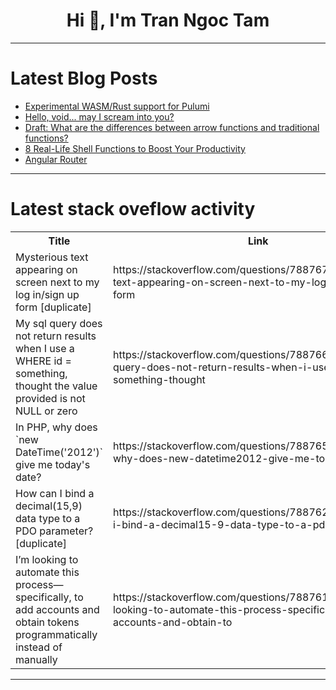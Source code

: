 <h1 align="center">Hi 👋, I'm Tran Ngoc Tam</h1>

---

# Latest Blog Posts 
<!-- BLOG-POST-LIST:START -->
- [Experimental WASM/Rust support for Pulumi](https://dev.to/andrzejressel/experimental-wasmrust-support-for-pulumi-igf)
- [Hello, void... may I scream into you?](https://dev.to/fuzzwah/hello-void-may-i-scream-into-you-i50)
- [Draft: What are the differences between arrow functions and traditional functions?](https://dev.to/fabriciomsdev/what-are-the-differences-between-arrow-functions-and-traditional-functions-572)
- [8 Real-Life Shell Functions to Boost Your Productivity](https://dev.to/feliperocha93/8-real-life-shell-functions-to-boost-your-productivity-4k1j)
- [Angular Router](https://dev.to/paulo_loboneto_80163ca4e/angular-router-3h9g)
<!-- BLOG-POST-LIST:END -->

---

# Latest stack oveflow activity
<table>
  <tr><th>Title</th><th>Link</th></tr>
  <!-- STACKOVERFLOW:START --><tr><td>Mysterious text appearing on screen next to my log in/sign up form [duplicate]</td><td>https://stackoverflow.com/questions/78876728/mysterious-text-appearing-on-screen-next-to-my-log-in-sign-up-form</td></tr><tr><td>My sql query does not return results when I use a WHERE id = something, thought the value provided is not NULL or zero</td><td>https://stackoverflow.com/questions/78876684/my-sql-query-does-not-return-results-when-i-use-a-where-id-something-thought</td></tr><tr><td>In PHP, why does `new DateTime&lpar;&#39;2012&#39;&rpar;` give me today&#39;s date?</td><td>https://stackoverflow.com/questions/78876548/in-php-why-does-new-datetime2012-give-me-todays-date</td></tr><tr><td>How can I bind a decimal&lpar;15,9&rpar; data type to a PDO parameter? [duplicate]</td><td>https://stackoverflow.com/questions/78876241/how-can-i-bind-a-decimal15-9-data-type-to-a-pdo-parameter</td></tr><tr><td>I’m looking to automate this process—specifically, to add accounts and obtain tokens programmatically instead of manually</td><td>https://stackoverflow.com/questions/78876197/i-m-looking-to-automate-this-process-specifically-to-add-accounts-and-obtain-to</td></tr><!-- STACKOVERFLOW:END -->
</table>

---


